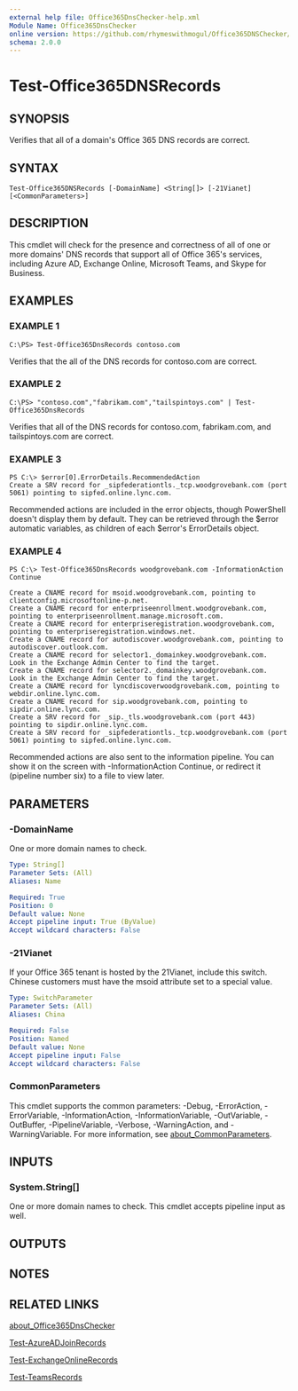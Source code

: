 ```yaml
---
external help file: Office365DnsChecker-help.xml
Module Name: Office365DnsChecker
online version: https://github.com/rhymeswithmogul/Office365DNSChecker/blob/master/man/en-US/Test-Office365DNSRecords.md
schema: 2.0.0
---
```


# Test-Office365DNSRecords

## SYNOPSIS
Verifies that all of a domain's Office 365 DNS records are correct.

## SYNTAX

```
Test-Office365DNSRecords [-DomainName] <String[]> [-21Vianet] [<CommonParameters>]
```

## DESCRIPTION
This cmdlet will check for the presence and correctness of all of one or more domains' DNS records that support all of Office 365's services, including Azure AD, Exchange Online, Microsoft Teams, and Skype for Business.

## EXAMPLES

### EXAMPLE 1
```
C:\PS> Test-Office365DnsRecords contoso.com
```

Verifies that the all of the DNS records for contoso.com are correct.

### EXAMPLE 2
```
C:\PS> "contoso.com","fabrikam.com","tailspintoys.com" | Test-Office365DnsRecords
```

Verifies that all of the DNS records for contoso.com, fabrikam.com, and tailspintoys.com are correct.

### EXAMPLE 3
```
PS C:\> $error[0].ErrorDetails.RecommendedAction
Create a SRV record for _sipfederationtls._tcp.woodgrovebank.com (port 5061) pointing to sipfed.online.lync.com.
```

Recommended actions are included in the error objects, though PowerShell doesn't display them by default.  They can be retrieved through the $error automatic variables, as children of each $error's ErrorDetails object.

### EXAMPLE 4
```
PS C:\> Test-Office365DnsRecords woodgrovebank.com -InformationAction Continue

Create a CNAME record for msoid.woodgrovebank.com, pointing to clientconfig.microsoftonline-p.net.
Create a CNAME record for enterpriseenrollment.woodgrovebank.com, pointing to enterpriseenrollment.manage.microsoft.com.
Create a CNAME record for enterpriseregistration.woodgrovebank.com, pointing to enterpriseregistration.windows.net.
Create a CNAME record for autodiscover.woodgrovebank.com, pointing to autodiscover.outlook.com.
Create a CNAME record for selector1._domainkey.woodgrovebank.com.  Look in the Exchange Admin Center to find the target.
Create a CNAME record for selector2._domainkey.woodgrovebank.com.  Look in the Exchange Admin Center to find the target.
Create a CNAME record for lyncdiscoverwoodgrovebank.com, pointing to webdir.online.lync.com.
Create a CNAME record for sip.woodgrovebank.com, pointing to sipdir.online.lync.com.
Create a SRV record for _sip._tls.woodgrovebank.com (port 443) pointing to sipdir.online.lync.com.
Create a SRV record for _sipfederationtls._tcp.woodgrovebank.com (port 5061) pointing to sipfed.online.lync.com.
```

Recommended actions are also sent to the information pipeline.  You can show it on the screen with -InformationAction Continue, or redirect it (pipeline number six) to a file to view later.

## PARAMETERS

### -DomainName
One or more domain names to check.

```yaml
Type: String[]
Parameter Sets: (All)
Aliases: Name

Required: True
Position: 0
Default value: None
Accept pipeline input: True (ByValue)
Accept wildcard characters: False
```

### -21Vianet
If your Office 365 tenant is hosted by the 21Vianet, include this switch.  Chinese customers must have the msoid attribute set to a special value.

```yaml
Type: SwitchParameter
Parameter Sets: (All)
Aliases: China

Required: False
Position: Named
Default value: None
Accept pipeline input: False
Accept wildcard characters: False
```

### CommonParameters
This cmdlet supports the common parameters: -Debug, -ErrorAction, -ErrorVariable, -InformationAction, -InformationVariable, -OutVariable, -OutBuffer, -PipelineVariable, -Verbose, -WarningAction, and -WarningVariable. For more information, see [about_CommonParameters](http://go.microsoft.com/fwlink/?LinkID=113216).

## INPUTS

### System.String[]
One or more domain names to check. 
This cmdlet accepts pipeline input as well.

## OUTPUTS

## NOTES

## RELATED LINKS

[about_Office365DnsChecker]()

[Test-AzureADJoinRecords]()

[Test-ExchangeOnlineRecords]()

[Test-TeamsRecords]()

